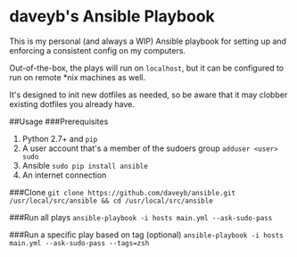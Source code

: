 # daveyb's Ansible Playbook

This is my personal (and always a WIP) Ansible playbook for setting up and enforcing a consistent config on my computers.

Out-of-the-box, the plays will run on `localhost`, but it can be configured to run on remote *nix machines as well.

It's designed to init new dotfiles as needed, so be aware that it may clobber existing dotfiles you already have.

##Usage
###Prerequisites
1. Python 2.7+ and `pip`
2. A user account that's a member of the sudoers group `adduser <user> sudo`
3. Ansible `sudo pip install ansible`
4. An internet connection

###Clone
`git clone https://github.com/daveyb/ansible.git /usr/local/src/ansible && cd /usr/local/src/ansible`

###Run all plays
`ansible-playbook -i hosts main.yml --ask-sudo-pass`

###Run a specific play based on tag (optional)
`ansible-playbook -i hosts main.yml --ask-sudo-pass --tags=zsh`

